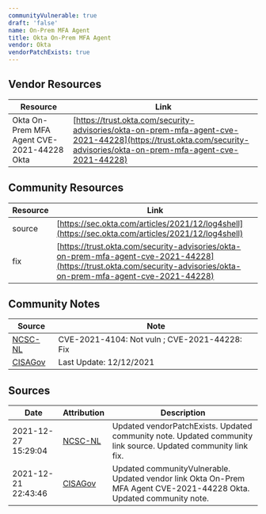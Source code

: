 ```yaml
---
communityVulnerable: true
draft: 'false'
name: On-Prem MFA Agent
title: Okta On-Prem MFA Agent
vendor: Okta
vendorPatchExists: true
---
```


## Vendor Resources
| Resource | Link |
| --- | --- |
| Okta On-Prem MFA Agent CVE-2021-44228  Okta | [https://trust.okta.com/security-advisories/okta-on-prem-mfa-agent-cve-2021-44228](https://trust.okta.com/security-advisories/okta-on-prem-mfa-agent-cve-2021-44228) |

## Community Resources
| Resource | Link |
| --- | --- |
| source | [https://sec.okta.com/articles/2021/12/log4shell](https://sec.okta.com/articles/2021/12/log4shell) |
| fix | [https://trust.okta.com/security-advisories/okta-on-prem-mfa-agent-cve-2021-44228](https://trust.okta.com/security-advisories/okta-on-prem-mfa-agent-cve-2021-44228) |

## Community Notes
| Source | Note |
| --- | --- |
| [NCSC-NL](https://github.com/NCSC-NL/log4shell/blob/main/software/README.md) | CVE-2021-4104: Not vuln ; CVE-2021-44228: Fix </ul> |
| [CISAGov](https://raw.githubusercontent.com/cisagov/log4j-affected-db/develop/README.md) | Last Update: 12/12/2021 |

## Sources
| Date | Attribution | Description |
| --- | --- | --- |
| 2021-12-27 15:29:04 | [NCSC-NL](https://github.com/NCSC-NL/log4shell/blob/main/software/README.md) | Updated vendorPatchExists. Updated community note. Updated community link source. Updated community link fix.  |
| 2021-12-21 22:43:46 | [CISAGov](https://raw.githubusercontent.com/cisagov/log4j-affected-db/develop/README.md) | Updated communityVulnerable. Updated vendor link Okta On-Prem MFA Agent CVE-2021-44228  Okta. Updated community note.  |
